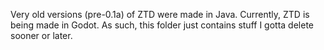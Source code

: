 Very old versions (pre-0.1a) of ZTD were made in Java. Currently, ZTD is being made in Godot. As such, this folder just contains stuff I gotta delete sooner or later.
